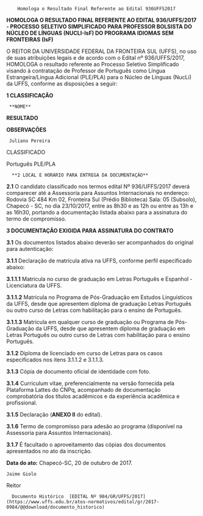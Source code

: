         Homologa o Resultado Final Referente ao Edital 936UFFS2017  

**HOMOLOGA O RESULTADO FINAL REFERENTE AO EDITAL 936/UFFS/2017 - PROCESSO SELETIVO SIMPLIFICADO PARA PROFESSOR BOLSISTA DO NÚCLEO DE LÍNGUAS (NUCLI-IsF) DO PROGRAMA IDIOMAS SEM FRONTEIRAS (IsF)**

  

 O REITOR DA UNIVERSIDADE FEDERAL DA FRONTEIRA SUL (UFFS), no uso de suas atribuições legais e de acordo com o Edital nº 936/UFFS/2017, HOMOLOGA o resultado referente ao Processo Seletivo Simplificado visando à contratação de Professor de Português como Língua Estrangeira/Língua Adicional (PLE/PLA) para o Núcleo de Línguas (NucLi) da UFFS, conforme as disposições a seguir:

  

 **1 CLASSIFICAÇÃO**

     **NOME**

   **RESULTADO**

   **OBSERVAÇÕES**

     Juliano Pereira

   CLASSIFICADO

   Português PLE/PLA

      **2 LOCAL E HORÁRIO PARA ENTREGA DA DOCUMENTAÇÃO**

 **2.1** O candidato classificado nos termos edital Nº 936/UFFS/2017 deverá comparecer até a Assessoria para Assuntos Internacionais no endereço: Rodovia SC 484 Km 02, Fronteira Sul (Prédio Biblioteca) Sala: 05 (Subsolo), Chapecó - SC, no dia 23/10/2017, entre as 8h30 e as 12h ou entre as 13h e as 16h30, portando a documentação listada abaixo para a assinatura do termo de compromisso.

  **3 DOCUMENTAÇÃO EXIGIDA PARA ASSINATURA DO CONTRATO**

 **3.1** Os documentos listados abaixo deverão ser acompanhados do original para autenticação:

 **3.1.1** Declaração de matrícula ativa na UFFS, conforme perfil especificado abaixo:

 **3.1.1.1** Matricula no curso de graduação em Letras Português e Espanhol - Licenciatura da UFFS.

 **3.1.1.2** Matricula no Programa de Pós-Graduação em Estudos Linguísticos da UFFS, desde que apresentem diploma de graduação Letras Português ou outro curso de Letras com habilitação para o ensino de Português.

 **3.1.1.3** Matricula em qualquer curso de graduação ou Programa de Pós-Graduação da UFFS, desde que apresentem diploma de graduação em Letras Português ou outro curso de Letras com habilitação para o ensino Português.

 **3.1.2** Diploma de licenciado em curso de Letras para os casos especificados nos itens 3.1.1.2 e 3.1.1.3.

 **3.1.3** Cópia de documento oficial de identidade com foto.

 **3.1.4** Curriculum vitae, preferencialmente na versão fornecida pela Plataforma Lattes do CNPq, acompanhado de documentação comprobatória dos títulos acadêmicos e da experiência acadêmica e profissional.

 **3.1.5** Declaração (**ANEXO II** do edital).

 **3.1.6** Termo de compromisso para adesão ao programa (disponível na Assessoria para Assuntos Internacionais).

 **3.1.7** É facultado o aproveitamento das cópias dos documentos apresentados no ato da inscrição.

   **Data do ato:** Chapecó-SC, 20 de outubro de 2017.   
 

    Jaime Giolo   
 Reitor 

      Documento Histórico  [EDITAL Nº 984/GR/UFFS/2017](https://www.uffs.edu.br/atos-normativos/edital/gr/2017-0984/@@download/documento_historico)     
      